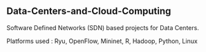 ## Data-Centers-and-Cloud-Computing
Software Defined Networks (SDN) based projects for Data Centers. 

Platforms used : Ryu, OpenFlow, Mininet, R, Hadoop, Python, Linux
